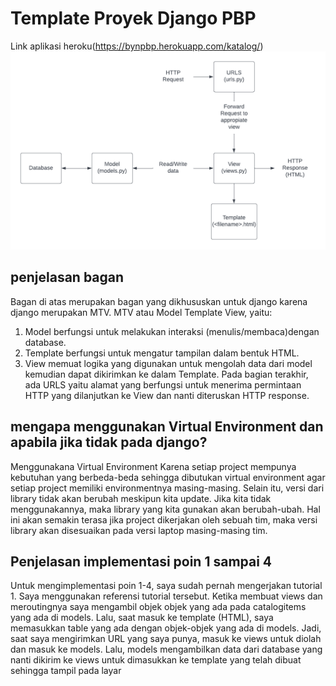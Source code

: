 # Template Proyek Django PBP

Link aplikasi heroku(https://bynpbp.herokuapp.com/katalog/)
![Bagan](https://github.com/IbniShaquille/tugas2PBP/blob/main/assets/diagram.png)

## penjelasan bagan

Bagan di atas merupakan bagan yang dikhususkan untuk django karena django merupakan MTV. MTV atau Model Template View, yaitu:
1. Model berfungsi untuk melakukan interaksi (menulis/membaca)dengan database.
2. Template berfungsi untuk mengatur tampilan dalam bentuk HTML.
3. View memuat logika yang digunakan untuk mengolah data dari model kemudian dapat
dikirimkan ke dalam Template. Pada bagian terakhir, ada URLS yaitu alamat yang berfungsi untuk menerima permintaan HTTP yang dilanjutkan ke View dan nanti diteruskan HTTP response.

## mengapa menggunakan Virtual Environment dan apabila jika tidak pada django?

Menggunakana Virtual Environment Karena setiap project mempunya kebutuhan yang berbeda-beda sehingga dibutukan virtual environment agar setiap project memiliki environmentnya masing-masing. Selain itu, versi dari library tidak akan berubah meskipun kita update. Jika kita tidak menggunakannya, maka library yang kita gunakan akan berubah-ubah. Hal ini akan semakin terasa jika project dikerjakan oleh sebuah tim, maka versi library akan disesuaikan pada versi laptop masing-masing tim.

## Penjelasan implementasi poin 1 sampai 4

Untuk mengimplementasi poin 1-4, saya sudah pernah mengerjakan tutorial 1. Saya menggunakan referensi tutorial tersebut. Ketika membuat views dan meroutingnya saya mengambil objek objek yang ada pada catalogitems yang ada di models. Lalu, saat masuk ke template (HTML), saya memasukkan table yang ada dengan objek-objek yang ada di models. Jadi, saat saya mengirimkan URL yang saya punya, masuk ke views untuk diolah dan masuk ke models. Lalu, models mengambilkan data dari database yang nanti dikirim ke views untuk dimasukkan ke template yang telah dibuat sehingga tampil pada layar